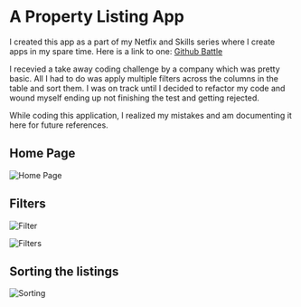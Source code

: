 # A Property Listing App

I created this app as a part of my Netfix and Skills series where I create apps in my spare time. Here is a link to one: [Github Battle](https://github.com/PintoGideon/Battle-on-Github)

I recevied a take away coding challenge by a company which was pretty basic. All I had to do was apply multiple filters across the columns in the table and sort them. I was on track until I decided to refactor my code and wound myself ending up not finishing the test and getting rejected. 

While coding this application, I realized my mistakes and am documenting it here for future references.

## Home Page
   ![Home Page](https://user-images.githubusercontent.com/15992276/57006723-004de880-6bb1-11e9-9b2c-40f9c733867a.JPG)
   
## Filters
  ![Filter](https://user-images.githubusercontent.com/15992276/57006721-004de880-6bb1-11e9-8379-d682575333a0.JPG)
   
  ![Filters](https://user-images.githubusercontent.com/15992276/57006722-004de880-6bb1-11e9-9990-7ee5186e859b.png)
  


## Sorting the listings

![Sorting](https://user-images.githubusercontent.com/15992276/57006724-004de880-6bb1-11e9-9dd0-488a1fd2d200.JPG)
